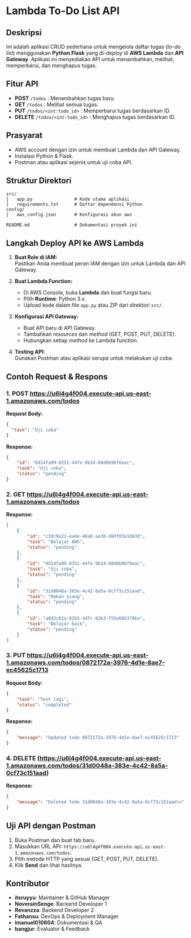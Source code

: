 # Lambda To-Do List API

## Deskripsi
Ini adalah aplikasi CRUD sederhana untuk mengelola daftar tugas (*to-do list*) menggunakan **Python Flask** yang di-*deploy* di **AWS Lambda** dan **API Gateway**. Aplikasi ini menyediakan API untuk menambahkan, melihat, memperbarui, dan menghapus tugas.

## Fitur API
- **POST** `/todos` : Menambahkan tugas baru.
- **GET** `/todos` : Melihat semua tugas.
- **PUT** `/todos/<int:todo_id>` : Memperbarui tugas berdasarkan ID.
- **DELETE** `/todos/<int:todo_id>` : Menghapus tugas berdasarkan ID.

## Prasyarat
- AWS account dengan izin untuk membuat Lambda dan API Gateway.
- Instalasi Python & Flask.
- Postman atau aplikasi sejenis untuk uji coba API.

## Struktur Direktori
```
src/
│   app.py                # Kode utama aplikasi
│   requirements.txt      # Daftar dependensi Python
config/
│   aws_config.json       # Konfigurasi akun aws

README.md                 # Dokumentasi proyek ini
```

## Langkah Deploy API ke AWS Lambda
1. **Buat Role di IAM:**  
   Pastikan Anda membuat peran IAM dengan izin untuk Lambda dan API Gateway.

2. **Buat Lambda Function:**  
   - Di AWS Console, buka **Lambda** dan buat fungsi baru.
   - Pilih **Runtime**: Python 3.x.
   - Upload kode dalam file `app.py` atau ZIP dari direktori `src/`.

3. **Konfigurasi API Gateway:**  
   - Buat API baru di API Gateway.
   - Tambahkan *resources* dan *method* (GET, POST, PUT, DELETE).
   - Hubungkan setiap *method* ke Lambda function.

4. **Testing API:**  
   Gunakan Postman atau aplikasi serupa untuk melakukan uji coba.

## Contoh Request & Respons
### 1. **POST https://u6l4g4f004.execute-api.us-east-1.amazonaws.com/todos**
**Request Body:**
```json
{
  "task": "Uji coba"
}
```
**Response:**
```json
{
    "id": "0d14fa99-8351-44fe-9b14-88d6b96f6eac",
    "task": "Uji coba",
    "status": "pending"
}
```

### 2. **GET https://u6l4g4f004.execute-api.us-east-1.amazonaws.com/todos**
**Response:**
```json
[
    {
        "id": "c3dc9a21-ea4e-48a8-aa30-d8df03e1b63d",
        "task": "Belajar AWS",
        "status": "pending"
    },
    {
        "id": "0d14fa99-8351-44fe-9b14-88d6b96f6eac",
        "task": "Uji coba",
        "status": "pending"
    },
    {
        "id": "31d0048a-383e-4c42-8a5a-0cf73c151aad",
        "task": "Makan siang",
        "status": "pending"
    },
    {
        "id": "a0d2c81a-82b5-4dfc-82b3-f55e6863786a",
        "task": "Belajar baik",
        "status": "pending"
    }
]
```

### 3. **PUT https://u6l4g4f004.execute-api.us-east-1.amazonaws.com/todos/0872172a-3976-4d1e-8ae7-ec45625c1713**
**Request Body:**
```json
{
    "task": "Test lagi",
    "status": "completed"
}
```
**Response:**
```json
{
    "message": "Updated todo 0872172a-3976-4d1e-8ae7-ec45625c1713"
}
```

### 4. **DELETE (https://u6l4g4f004.execute-api.us-east-1.amazonaws.com/todos/31d0048a-383e-4c42-8a5a-0cf73c151aad)**
**Response:**
```json
{
    "message": "Deleted todo 31d0048a-383e-4c42-8a5a-0cf73c151aad\n"
}
```

## Uji API dengan Postman
1. Buka Postman dan buat tab baru.
2. Masukkan URL API: `https://u6l4g4f004.execute-api.us-east-1.amazonaws.com/todos`.
3. Pilih metode HTTP yang sesuai (GET, POST, PUT, DELETE).
4. Klik **Send** dan lihat hasilnya.

## Kontributor
- **itsruyyu**: Maintainer & GitHub Manager
- **NoverainSenge**: Backend Developer 1
- **Revanzza**: Backend Developer 2
- **Fathansu**: DevOps & Deployment Manager
- **imanuel010604**: Dokumentasi & QA
- **bangjur**: Evaluator & Feedback 




 
